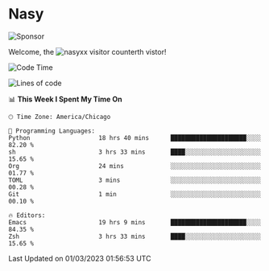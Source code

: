 # Nasy

<!--
<p align="center">
<img height="200" src="https://github-readme-stats.vercel.app/api?username=nasyxx&count_private=true&show_icons=true&theme=dracula&include_all_commits=true"/>
<img height="200" src="https://github-readme-stats.vercel.app/api/top-langs/?username=nasyxx&theme=dracula&hide=html,jupyter+notebook&count_private=true&show_icons=true"/>
</p>

  
----------------
-->

![Sponsor](https://img.shields.io/static/v1.svg?label=Sponsor&message=%E2%9D%A4&logo=GitHub&style=flat&color=pink)
 
Welcome, the ![nasyxx visitor counter](https://count.getloli.com/get/@nasyxx?theme=rule34)th vistor!
 
<!--START_SECTION:waka-->
![Code Time](http://img.shields.io/badge/Code%20Time-3%2C199%20hrs%2033%20mins-blue)

![Lines of code](https://img.shields.io/badge/From%20Hello%20World%20I%27ve%20Written-6.0%20million%20lines%20of%20code-blue)

📊 **This Week I Spent My Time On** 

```text
🕑︎ Time Zone: America/Chicago

💬 Programming Languages: 
Python                   18 hrs 40 mins      █████████████████████░░░░   82.20 % 
sh                       3 hrs 33 mins       ████░░░░░░░░░░░░░░░░░░░░░   15.65 % 
Org                      24 mins             ░░░░░░░░░░░░░░░░░░░░░░░░░   01.77 % 
TOML                     3 mins              ░░░░░░░░░░░░░░░░░░░░░░░░░   00.28 % 
Git                      1 min               ░░░░░░░░░░░░░░░░░░░░░░░░░   00.10 % 

🔥 Editors: 
Emacs                    19 hrs 9 mins       █████████████████████░░░░   84.35 % 
Zsh                      3 hrs 33 mins       ████░░░░░░░░░░░░░░░░░░░░░   15.65 % 
```


 Last Updated on 01/03/2023 01:56:53 UTC
<!--END_SECTION:waka-->

<!-- ![visitors](https://visitor-badge.laobi.icu/badge?page_id=nasyxx.nasyxx) -->
